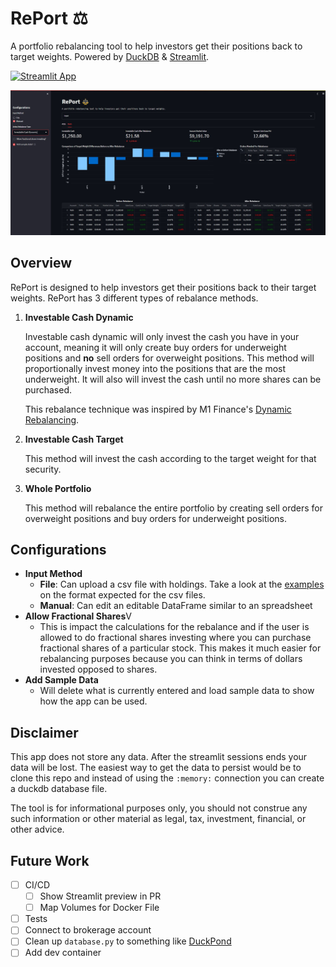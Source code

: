 # **RePort** ⚖️
A portfolio rebalancing tool to help investors get their positions back to target weights. Powered by [DuckDB](https://duckdb.org/) & [Streamlit](https://streamlit.io/).

[![Streamlit App](https://static.streamlit.io/badges/streamlit_badge_black_white.svg)](https://portfolio-rebalancer.streamlit.app/)

![RePort](assets/RePort.jpg)

## **Overview**
RePort is designed to help investors get their positions back to their target weights. RePort has 3 different types of rebalance methods.

1. **Investable Cash Dynamic**
    
    Investable cash dynamic will only invest the cash you have in your account, meaning it will only create buy orders for underweight positions and **no** sell orders for overweight positions. This method will proportionally invest money into the positions that are the most underweight. It will also will invest the cash until no more shares can be purchased. 
    
    This rebalance technique was inspired by M1 Finance's [Dynamic Rebalancing](https://help.m1.com/hc/en-us/articles/4404766862739-Rebalancing-#h_01FC8VVBDJCZ69HE40QK817GWK).

2. **Investable Cash Target**

    This method will invest the cash according to the target weight for that security.

3. **Whole Portfolio**

    This method will rebalance the entire portfolio by creating sell orders for overweight positions and buy orders for underweight positions.

## **Configurations**
- **Input Method**
    - **File**: Can upload a csv file with holdings. Take a look at the [examples](https://github.com/TylerHillery/RePort/tree/main/app/data) on the format expected for the csv files. 
    - **Manual**: Can edit an editable DataFrame similar to an spreadsheet
- **Allow Fractional Shares**V
    - This is impact the calculations for the rebalance and if the user is allowed to do fractional shares investing where you can purchase fractional shares of a particular stock. This makes it much easier for rebalancing purposes because you can think in terms of dollars invested opposed to shares. 
- **Add Sample Data** 
    - Will delete what is currently entered and load sample data to show
    how the app can be used. 

## **Disclaimer**
This app does not store any data. After the streamlit sessions ends your data will be lost. The easiest way to get the data to persist would be to clone this repo and instead of using the `:memory:` connection you can create a duckdb database file. 

The tool is for informational purposes only, you should not construe any such information or other material as legal, tax, investment, financial, or other advice.


## **Future Work**
- [ ] CI/CD
    - [ ] Show Streamlit preview in PR 
    - [ ] Map Volumes for Docker File
- [ ] Tests
- [ ] Connect to brokerage account
- [ ] Clean up `database.py` to something like [DuckPond](https://github.com/petehunt/dagster-poor-mans-data-lake/blob/main/jaffle/duckpond.py)
- [ ] Add dev container
